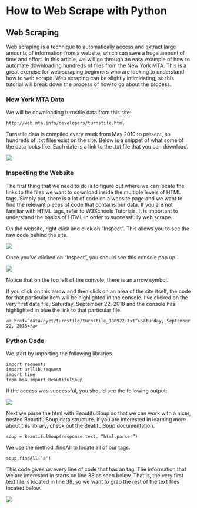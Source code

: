 # How to Web Scrape with Python

## Web Scraping

Web scraping is a technique to automatically access and extract large amounts of information from a website, which can save a huge amount of time and effort. In this article, we will go through an easy example of how to automate downloading hundreds of files from the New York MTA. This is a great exercise for web scraping beginners who are looking to understand how to web scrape. Web scraping can be slightly intimidating, so this tutorial will break down the process of how to go about the process.

### New York MTA Data
We will be downloading turnstile data from this site:
    
    http://web.mta.info/developers/turnstile.html

Turnstile data is compiled every week from May 2010 to present, so hundreds of .txt files exist on the site. Below is a snippet of what some of the data looks like. Each date is a link to the .txt file that you can download.

![](https://miro.medium.com/max/233/1*5Hwlx8IZxJ0m7AIx0TnddA.png)

### Inspecting the Website

The first thing that we need to do is to figure out where we can locate the links to the files we want to download inside the multiple levels of HTML tags. Simply put, there is a lot of code on a website page and we want to find the relevant pieces of code that contains our data. If you are not familiar with HTML tags, refer to W3Schools Tutorials. It is important to understand the basics of HTML in order to successfully web scrape.

On the website, right click and click on “Inspect”. This allows you to see the raw code behind the site.

![](https://miro.medium.com/max/193/1*IYaJ73s529Dtb94xDemFcQ.png)

Once you’ve clicked on “Inspect”, you should see this console pop up.

![](https://miro.medium.com/max/700/1*rcQ4KRlp1fhMFUydVv5lMg.png)

Notice that on the top left of the console, there is an arrow symbol.

If you click on this arrow and then click on an area of the site itself, the code for that particular item will be highlighted in the console. I’ve clicked on the very first data file, Saturday, September 22, 2018 and the console has highlighted in blue the link to that particular file.

    <a href=”data/nyct/turnstile/turnstile_180922.txt”>Saturday, September 22, 2018</a>


### Python Code

We start by importing the following libraries.

    import requests
    import urllib.request
    import time
    from bs4 import BeautifulSoup


If the access was successful, you should see the following output:

![](https://miro.medium.com/max/414/1*fyqRGzG8IbhhjxF2Q5MU_Q.png)


Next we parse the html with BeautifulSoup so that we can work with a nicer, nested BeautifulSoup data structure. If you are interested in learning more about this library, check out the BeatifulSoup documentation.

    soup = BeautifulSoup(response.text, “html.parser”)

We use the method .findAll to locate all of our <a> tags.

    soup.findAll('a')

This code gives us every line of code that has an <a> tag. The information that we are interested in starts on line 38 as seen below. That is, the very first text file is located in line 38, so we want to grab the rest of the text files located below.

![](https://miro.medium.com/max/582/1*G6YulYb5rczkVvmn7nbQ6g.png)

